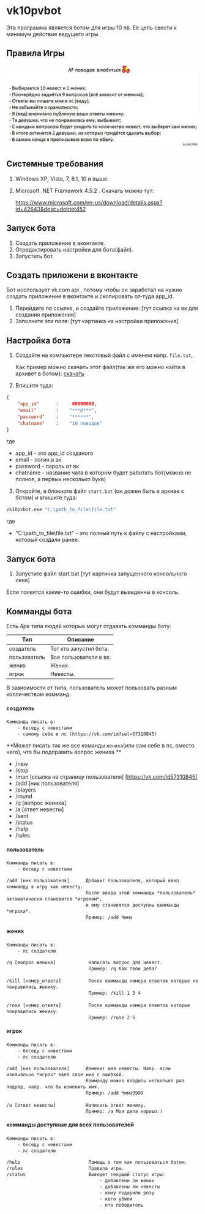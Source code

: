 # vk10pvbot

Эта программа является ботом для игры 10 пв. Её цель свести к минимум действия ведущего игры. 

## Правила Игры

![rules](https://github.com/ichensky/vk10pvbot/blob/master/doc/rules.jpg)

## Системные требования 

1. Windows XP, Vista, 7, 8.1, 10 и выше. 
2. Microsoft .NET Framework 4.5.2 . 
   Скачать можно тут: 
   
   https://www.microsoft.com/en-us/download/details.aspx?id=42643&desc=dotnet452


## Запуск бота

1. Создать приложение в вконтакте.  
2. Отредактировать настройки для бота(файл). 
3. Запустить бот.

## Создать приложени в вконтакте

Бот исспользует vk.com api , потому чтобы он заработал на нужно создать приложение в вконтакте и скопировать от-туда app_id. 

1. Перейдите по ссылке, и создайте приложение: [тут ссылка на вк для создания приложения]
2. Заполните эти поля: [тут картинка на настройки приложения]

## Настройка бота

1. Создайте на компьютере текстовый файл с именем напр. `file.txt`, 

   Как пример можно скачать этот файл(так же его можно найти в архивет в ботом): [скачать](https://raw.githubusercontent.com/ichensky/vk10pvbot/master/file.txt)


2. Впишите туда:

```json
{
    "app_id"      :     00000000,
    "email"       :    "***@***",
    "password"    :    "******",
    "chatname"    :    "10 поводов"
}
```
 где
  
* app_id   - это app_id созданого 
* email    - логин в вк
* password - пароль от вк
* chatname - название чата в котором будет работать бот(можно не полное, а первых несколько букв)

3. Откройте, в блокноте файл `start.bat` (он дожен быть в архиве с ботом) и впишите туда: 

```sh
vk10pvbot.exe "C:\path_to_file\file.txt"
```
где 

* "C:\path_to_file\file.txt" - это полный путь к файлу с настройками, который создали ранее.

## Запуск бота

1. Запустите файл start.bat [тут картинка запущенного консольного окна]

Если появятся какие-то ошибки, они будут выведенны в консоль. 

## Комманды бота

Есть 4ре типа людей которые могут отдавать комманды боту: 

Тип | Описание
------------ | -------------
создатель| Тот кто запустил бота.
пользователь| Все пользователи в вк.
жених| Жених.
игрок| Невесты.

В зависимости от типа, пользователь может пользовать разным колличеством комманд. 

#### создатель


```
Комманды писать в: 
    - беседу с невестами
    - самому себе в лс (https://vk.com/im?sel=57310845)
```
**Может писать так же все команды `жениха`(или сам себе в лс, вместо него), что бы подправить вопрос жениха **

* /new
* /stop
* /man [ссылка на страницу пользователя]   [https://vk.com/id57310845]
* /add [ник пользователя]
* /players
* /round
* /q [вопрос жениха]
* /a [ответ невесты]
* /sent
* /status
* /help
* /rules

#### пользователь

```
Комманды писать в: 
    - беседу с невестами
```
    
```
/add [ник пользователя]      Добавит пользователя, который ввел комманду в игру как невесту.
                             После ввода этой комманды *пользователь* автоматически становится *игроком*, 
                             и ему становятся доступны комманды *игрока*.
                             Пример: /add Чима      
```

#### жених

```
Комманды писать в: 
    - лс создателю
```

```
/q [вопрос жениха]            Написать вопрос для невест.                               
                              Пример: /q Как твои дела?
                              
/kill [номер_ответа]          После комманды номера ответов которые не понравились жениху.
                              Пример: /kill 1 3 4
                              
/rose [номер_ответа]          После комманды номера ответов которые понравились жениху.
                              Пример: /rose 2 5

```

#### игрок

```
Комманды писать в: 
    - беседу с невестами
    - лс создателю
```

```
/add [ник пользователя]      Изменит имя невесты. Напр. если изначально *игрок* ввел свое имя с ошибкой.
                             Комманду можно воодить несколько раз подряд, напр. что бы изменить имя. 
                             Пример: /add Чима9999    
                             
/a [ответ невесты]           Написать ответ жениху.
                             Пример: /a Мои дела хорошо:) 
```

#### комманды доступные для всех пользователей 

```
Комманды писать в:
    - беседу с невестами
    - лс создателю
```

```
/help                         Помощь о том как пользоваться ботом.
/rules                        Правила игры.
/status                       Выведет текущий статус игры: 
                                  - добавлени ли жених
                                  - добавлены ли невесты
                                  - кому подарили розу 
                                  - кого убили
                                  - кто победитель
```
 



